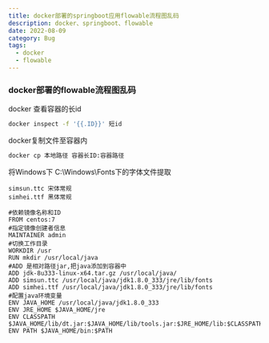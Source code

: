 ```yaml
---
title: docker部署的springboot应用flowable流程图乱码
description: docker、springboot、flowable
date: 2022-08-09
category: Bug
tags:
  - docker
  - flowable
---
```




### docker部署的flowable流程图乱码

docker 查看容器的长id

```sh
docker inspect -f '{{.ID}}' 短id
```

docker复制文件至容器内

```sh
docker cp 本地路径 容器长ID:容器路径
```

将Windows下 C:\Windows\Fonts下的字体文件提取

```
simsun.ttc 宋体常规
simhei.ttf 黑体常规
```

```
#依赖镜像名称和ID
FROM centos:7
#指定镜像创建者信息
MAINTAINER admin
#切换工作目录
WORKDIR /usr
RUN mkdir /usr/local/java
#ADD 是相对路径jar,把java添加到容器中
ADD jdk-8u333-linux-x64.tar.gz /usr/local/java/
ADD simsun.ttc /usr/local/java/jdk1.8.0_333/jre/lib/fonts
ADD simhei.ttf /usr/local/java/jdk1.8.0_333/jre/lib/fonts
#配置java环境变量
ENV JAVA_HOME /usr/local/java/jdk1.8.0_333
ENV JRE_HOME $JAVA_HOME/jre
ENV CLASSPATH $JAVA_HOME/lib/dt.jar:$JAVA_HOME/lib/tools.jar:$JRE_HOME/lib:$CLASSPATH
ENV PATH $JAVA_HOME/bin:$PATH
```

